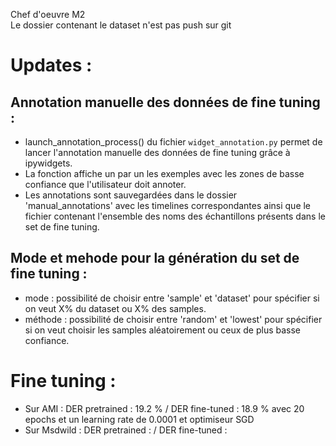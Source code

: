 Chef d'oeuvre M2
<br/>Le dossier contenant le dataset n'est pas push sur git

# Updates :

## Annotation manuelle des données de fine tuning :
- launch_annotation_process() du fichier `widget_annotation.py` permet de lancer l'annotation manuelle des données de fine tuning grâce à ipywidgets.
- La fonction affiche un par un les exemples avec les zones de basse confiance que l'utilisateur doit annoter.
- Les annotations sont sauvegardées dans le dossier 'manual_annotations' avec les timelines correspondantes ainsi que le fichier contenant l'ensemble des noms des échantillons présents dans le set de fine tuning.

## Mode et mehode pour la génération du set de fine tuning :
- mode : possibilité de choisir entre 'sample' et 'dataset' pour spécifier si on veut X% du dataset ou X% des samples.
- méthode : possibilité de choisir entre 'random' et 'lowest' pour spécifier si on veut choisir les samples aléatoirement ou ceux de plus basse confiance.

# Fine tuning :
- Sur AMI : DER pretrained : 19.2 % / DER fine-tuned : 18.9 % avec 20 epochs et un learning rate de 0.0001 et optimiseur SGD
- Sur Msdwild : DER pretrained : / DER fine-tuned : 

